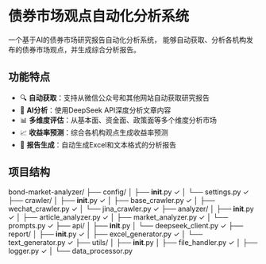 # 债券市场观点自动化分析系统

一个基于AI的债券市场研究报告自动化分析系统，
能够自动获取、分析各机构发布的债券市场观点，并生成综合分析报告。

## 功能特点

- 🔍 **自动获取**：支持从微信公众号和其他网站自动获取研究报告
- 🤖 **AI分析**：使用DeepSeek API深度分析文章内容
- 📊 **多维度评估**：从基本面、资金面、政策面等多个维度分析市场
- 📈 **收益率预测**：综合各机构观点生成收益率预测
- 📝 **报告生成**：自动生成Excel和文本格式的分析报告

## 项目结构
bond-market-analyzer/
├── config/
│   ├── __init__.py ✓
│   └── settings.py ✓
├── crawler/
│   ├── __init__.py ✓
│   ├── base_crawler.py ✓
│   ├── wechat_crawler.py ✓
│   └── jina_crawler.py ✓
├── analyzer/
│   ├── __init__.py ✓
│   ├── article_analyzer.py ✓
│   ├── market_analyzer.py ✓
│   └── prompts.py ✓
├── api/
│   ├── __init__.py 
│   └── deepseek_client.py ✓
├── report/
│   ├── __init__.py ✓
│   ├── excel_generator.py ✓
│   └── text_generator.py ✓
├── utils/
│   ├── __init__.py 
│   ├── file_handler.py ✓
│   ├── logger.py ✓
│   └── data_processor.py
